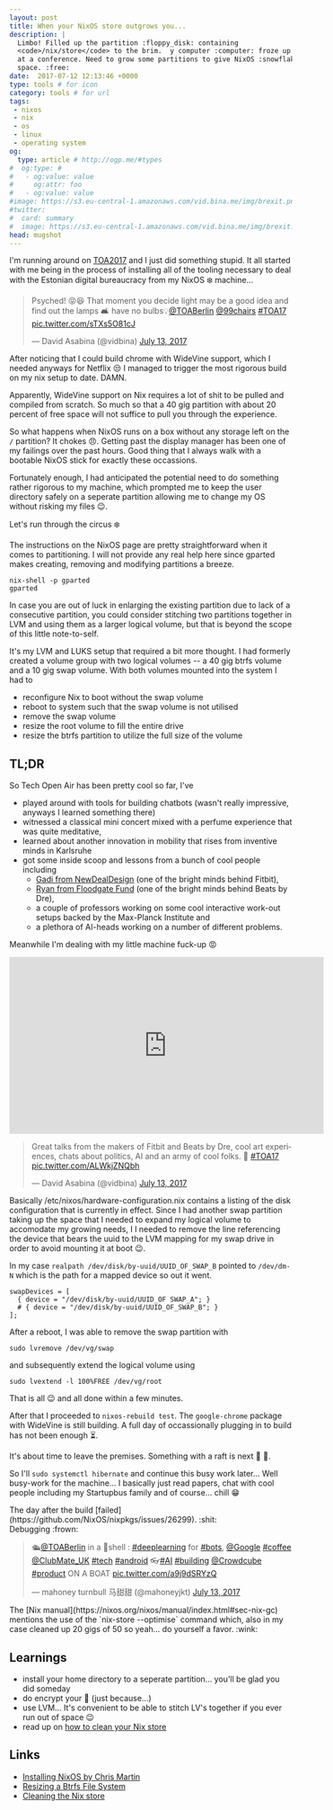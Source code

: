 ```yaml
---
layout: post
title: When your NixOS store outgrows you...
description: |
  Limbo! Filled up the partition :floppy_disk: containing
  <code>/nix/store</code> to the brim.  y computer :computer: froze up and I'm
  at a conference. Need to grow some partitions to give NixOS :snowflake: some
  space. :free:
date:  2017-07-12 12:13:46 +0000
type: tools # for icon
category: tools # for url
tags:
 - nixos
 - nix
 - os
 - linux
 - operating system
og:
  type: article # http://ogp.me/#types
#  og:type: #
#   - og:value: value
#     og:attr: foo
#   - og:value: value
#image: https://s3.eu-central-1.amazonaws.com/vid.bina.me/img/brexit.png
#twitter:
#  card: summary
#  image: https://s3.eu-central-1.amazonaws.com/vid.bina.me/img/brexit.png
head: mugshot
---
```

I'm running around on [TOA2017](https://toa.berlin) and I just did something stupid.
It all started with me being in the process of installing all of the tooling
necessary to deal with the Estonian digital bureaucracy from my NixOS :snowflake:
machine...

<div class="element tweet">
  <blockquote class="twitter-tweet" data-lang="en"><p lang="en" dir="ltr">Psyched! 😝😆 That moment you decide light may be a good idea and find out the lamps 🛋️ have no bulbs💡<a href="https://twitter.com/TOABerlin">@TOABerlin</a> <a href="https://twitter.com/99chairs">@99chairs</a> <a href="https://twitter.com/hashtag/TOA17?src=hash">#TOA17</a> <a href="https://t.co/sTXs5O81cJ">pic.twitter.com/sTXs5O81cJ</a></p>&mdash; David Asabina (@vidbina) <a href="https://twitter.com/vidbina/status/885517003947036672">July 13, 2017</a></blockquote>
  <script async src="//platform.twitter.com/widgets.js" charset="utf-8"></script>
</div>

After noticing that I could build chrome with WideVine support, which I needed
anyways for Netflix :unamused: I managed to trigger the most rigorous build on
my nix setup to date. DAMN.

Apparently, WideVine support on Nix requires a lot of shit to be pulled and
compiled from scratch. So much so that a 40 gig partition with about 20
percent of free space will not suffice to pull you through the experience.

So what happens when NixOS runs on a box without any storage left on the
`/` partition? It chokes :angry:. Getting past the display manager has been
one of my failings over the past hours. Good thing that I always walk with
a bootable NixOS stick for exactly these occassions.

Fortunately enough, I had anticipated the potential need to do something rather
rigorous to my machine, which prompted me to keep the user directory safely on
a seperate partition allowing me to change my OS without risking my files
:wink:.

Let's run through the circus :snowflake:

The instructions on the NixOS page are pretty straightforward when it comes
to partitioning. I will not provide any real help here since gparted makes
creating, removing and modifying partitions a breeze.

```
nix-shell -p gparted
gparted
```

<div class="element note">
In case you are out of luck in enlarging the existing partition due to lack of
a consecutive partition, you could consider stitching two partitions together
in LVM and using them as a larger logical volume, but that is beyond the scope
of this little note-to-self.
</div>

It's my LVM and LUKS setup that required a bit more thought. I had formerly
created a volume group with two logical volumes -- a 40 gig btrfs volume and
a 10 gig swap volume. With both volumes mounted into the system I had to

 - reconfigure Nix to boot without the swap volume
 - reboot to system such that the swap volume is not utilised
 - remove the swap volume
 - resize the root volume to fill the entire drive
 - resize the btrfs partition to utilize the full size of the volume

## TL;DR

So Tech Open Air has been pretty cool so far, I've
 - played around with tools for building chatbots (wasn't really impressive, anyways I learned
 something there)
 - witnessed a classical mini concert mixed with a perfume experience that was quite meditative,
 - learned about another innovation in mobility that rises from inventive minds in Karlsruhe
 - got some inside scoop and lessons from a bunch of cool people including
   - [Gadi from
NewDealDesign](https://newdealdesign.com/studio) (one of the bright minds behind Fitbit),
   - [Ryan from Floodgate Fund](http://floodgate.com/ryan-walsh/) (one of the bright minds
   behind Beats by Dre),
   - a couple of professors working on some cool interactive work-out setups backed by the
   Max-Planck Institute and
   - a plethora of AI-heads working on a number of different problems.

Meanwhile I'm dealing with my little machine fuck-up :rage:

<div class="element video">
  <iframe width="560" height="315" src="https://www.youtube.com/embed/OazFiIhwAEs" frameborder="0" allowfullscreen></iframe>
</div>

<div class="element tweet">
  <blockquote class="twitter-tweet" data-lang="en"><p lang="en" dir="ltr">Great talks from the makers of Fitbit and Beats by Dre, cool art experiences, chats about politics, AI and an army of cool folks. 🤘 <a href="https://twitter.com/hashtag/TOA17?src=hash">#TOA17</a> <a href="https://t.co/ALWkjZNQbh">pic.twitter.com/ALWkjZNQbh</a></p>&mdash; David Asabina (@vidbina) <a href="https://twitter.com/vidbina/status/885496635219955713">July 13, 2017</a></blockquote>
  <script async src="//platform.twitter.com/widgets.js" charset="utf-8"></script>
</div>

Basically /etc/nixos/hardware-configuration.nix contains a listing of the disk
configuration that is currently in effect. Since I had another swap partition taking up
the space that I needed to expand my logical volume to accomodate my growing needs, I
I needed to remove the line referencing the device that bears the uuid to the LVM mapping
for my swap drive in order to avoid mounting it at boot :wink:.

In my case `realpath /dev/disk/by-uuid/UUID_OF_SWAP_B` pointed to `/dev/dm-N`
which is the path for a mapped device so out it went.


```
swapDevices = [
  { device = "/dev/disk/by-uuid/UUID_OF SWAP_A"; }
  # { device = "/dev/disk/by-uuid/UUID_OF_SWAP_B"; }
];
```

After a reboot, I was able to remove the swap partition with

```
sudo lvremove /dev/vg/swap
```

and subsequently extend the logical volume using

```
sudo lvextend -l 100%FREE /dev/vg/root
```

That is all :wink: and all done within a few minutes.

After that I proceeded to `nixos-rebuild test`. The `google-chrome` package with
WideVine is still building. A full day of occassionally plugging in to build has
not been enough :hourglass_flowing_sand:.

It's about time to leave the premises. Something with a raft is next :rowboat: :metal:.

So I'll `sudo systemctl hibernate` and continue this busy work later... Well busy-work
for the machine... I basically just read papers, chat with cool people including my
Startupbus family and of course... chill :grin:

<div class="element note">
The day after the build
[failed](https://github.com/NixOS/nixpkgs/issues/26299). :shit:
</div>
Debugging :frown:

<div class="element tweet">
  <blockquote class="twitter-tweet" data-lang="en"><p lang="en" dir="ltr">🛳<a href="https://twitter.com/TOABerlin">@TOABerlin</a> in a 🌰shell : <a href="https://twitter.com/hashtag/deeplearning?src=hash">#deeplearning</a> for <a href="https://twitter.com/hashtag/bots?src=hash">#bots</a>, <a href="https://twitter.com/Google">@Google</a> <a href="https://twitter.com/hashtag/coffee?src=hash">#coffee</a> <a href="https://twitter.com/ClubMate_UK">@ClubMate_UK</a> <a href="https://twitter.com/hashtag/tech?src=hash">#tech</a> <a href="https://twitter.com/hashtag/android?src=hash">#android</a> 👓<a href="https://twitter.com/hashtag/AI?src=hash">#AI</a> <a href="https://twitter.com/hashtag/building?src=hash">#building</a> <a href="https://twitter.com/Crowdcube">@Crowdcube</a> <a href="https://twitter.com/hashtag/product?src=hash">#product</a> ON A BOAT <a href="https://t.co/a9j9dSRYzQ">pic.twitter.com/a9j9dSRYzQ</a></p>&mdash; mahoney turnbull 马甜甜 (@mahoneyjkt) <a href="https://twitter.com/mahoneyjkt/status/885435818445332482">July 13, 2017</a></blockquote>
  <script async src="//platform.twitter.com/widgets.js" charset="utf-8"></script>
</div>

<div class="element note">
The [Nix manual](https://nixos.org/nixos/manual/index.html#sec-nix-gc) mentions
the use of the `nix-store --optimise` command which, also in my case cleaned up
20 gigs of 50 so yeah... do yourself a favor. :wink:
</div>

## Learnings

 - install your home directory to a seperate partition... you'll be glad you did someday
 - do encrypt your :shit: (just because...)
 - use LVM... It's convenient to be able to stitch LV's together if you ever run out of space :wink:
 - read up on [how to clean your Nix store](https://nixos.org/nixos/manual/index.html#sec-nix-gc)

## Links

- [Installing NixOS by Chris Martin](https://chris-martin.org/2015/installing-nixos)
- [Resizing a Btrfs File System](https://docs.oracle.com/cd/E37670_01/E37355/html/ol_use_case2_btrfs.html)
- [Cleaning the Nix store](https://nixos.org/nixos/manual/index.html#sec-nix-gc)
